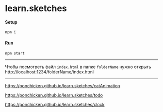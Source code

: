 # learn.sketches

#### Setup

`npm i`

#### Run

`npm start`

---

Чтобы посмотреть файл `index.html` в папке `folderName` нужно открыть http://localhost:1234/folderName/index.html


---
https://ponchicken.github.io/learn.sketches/catAnimation

https://ponchicken.github.io/learn.sketches/todo

https://ponchicken.github.io/learn.sketches/clock
